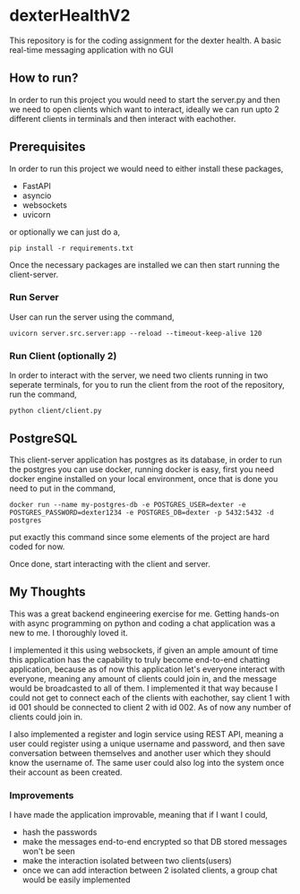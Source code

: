 # dexterHealthV2
This repository is for the coding assignment for the dexter health. A basic real-time messaging application with no GUI


## How to run?

In order to run this project you would need to start the server.py and then we need to open clients which want to interact, ideally we can run upto 2 different clients in terminals and then interact with eachother. 

## Prerequisites

In order to run this project we would need to either install these packages, 
- FastAPI
- asyncio
- websockets
- uvicorn

or optionally we can just do a, 

`
pip install -r requirements.txt
`

Once the necessary packages are installed we can then start running the client-server. 


### Run Server

User can run the server using the command, 

`
uvicorn server.src.server:app --reload --timeout-keep-alive 120
`
### Run Client (optionally 2)

In order to interact with the server, we need two clients running in two seperate terminals, for you to run the client from the root of the repository, run the command, 

`
python client/client.py 
`

## PostgreSQL
This client-server application has postgres as its database, in order to run the postgres you can use docker, running docker is easy, first you need docker engine installed on your local environment, once that is done you need to put in the command, 

`
docker run --name my-postgres-db -e POSTGRES_USER=dexter -e POSTGRES_PASSWORD=dexter1234 -e POSTGRES_DB=dexter -p 5432:5432 -d postgres 
`

put exactly this command since some elements of the project are hard coded for now. 

Once done, start interacting with the client and server. 

## My Thoughts

This was a great backend engineering exercise for me. Getting hands-on with async programming on python and coding a chat application was a new to me. I thoroughly loved it. 

I implemented it this using websockets, if given an ample amount of time this application has the capability to truly become end-to-end chatting application, because as of now this application let's everyone interact with everyone, meaning any amount of clients could join in, and the message would be broadcasted to all of them. I implemented it that way because I could not get to connect each of the clients with eachother, say client 1 with id 001 should be connected to client 2 with id 002. As of now any number of clients could join in. 

I also implemented a register and login service using REST API, meaning a user could register using a unique username and password, and then save conversation between themselves and another user which they should know the username of. The same user could also log into the system once their account as been created. 

### Improvements

I have made the application improvable, meaning that if I want I could, 

- hash the passwords 
- make the messages end-to-end encrypted so that DB stored messages won't be seen
- make the interaction isolated between two clients(users)
- once we can add interaction between 2 isolated clients, a group chat would be easily implemented
